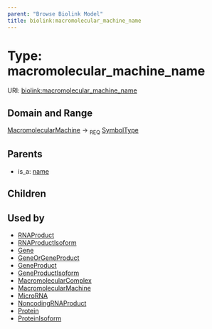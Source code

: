 ```yaml
---
parent: "Browse Biolink Model"
title: biolink:macromolecular_machine_name
---
```


# Type: macromolecular_machine_name




URI: [biolink:macromolecular_machine_name](https://w3id.org/biolink/vocab/macromolecular_machine_name)



## Domain and Range

[MacromolecularMachine](MacromolecularMachine.md) ->  <sub>REQ</sub> [SymbolType](types/SymbolType.md)

## Parents

 *  is_a: [name](name.md)

## Children


## Used by

 * [RNAProduct](RNAProduct.md)
 * [RNAProductIsoform](RNAProductIsoform.md)
 * [Gene](Gene.md)
 * [GeneOrGeneProduct](GeneOrGeneProduct.md)
 * [GeneProduct](GeneProduct.md)
 * [GeneProductIsoform](GeneProductIsoform.md)
 * [MacromolecularComplex](MacromolecularComplex.md)
 * [MacromolecularMachine](MacromolecularMachine.md)
 * [MicroRNA](MicroRNA.md)
 * [NoncodingRNAProduct](NoncodingRNAProduct.md)
 * [Protein](Protein.md)
 * [ProteinIsoform](ProteinIsoform.md)
